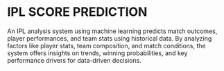 # IPL SCORE PREDICTION
An IPL analysis system using machine learning predicts match outcomes, player performances, and team stats using historical data. By analyzing factors like player stats, team composition, and match conditions, the system offers insights on trends, winning probabilities, and key performance drivers for data-driven decisions.
